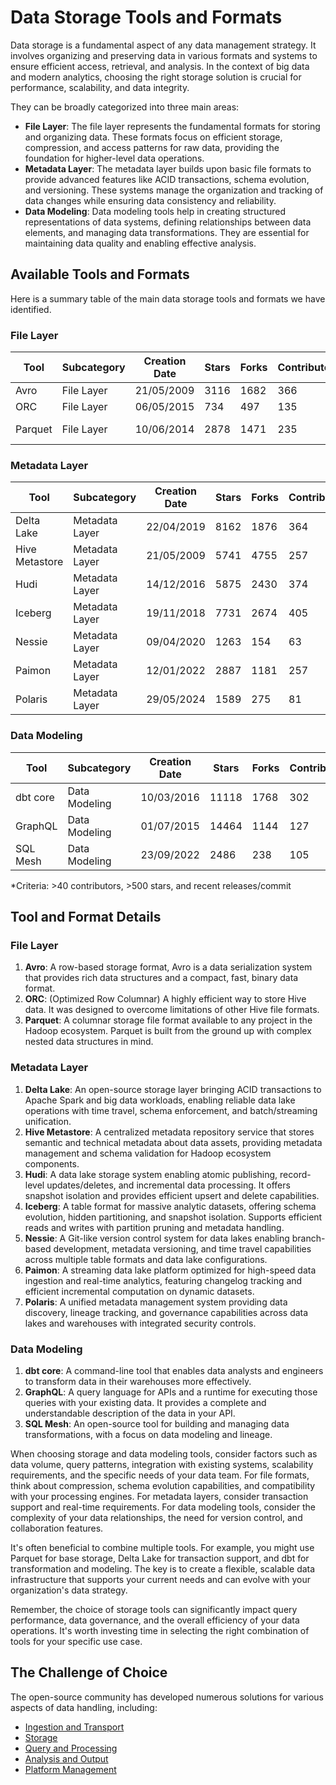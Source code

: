 # Data Storage Tools and Formats

Data storage is a fundamental aspect of any data management strategy. It involves organizing and preserving data in various formats and systems to ensure efficient access, retrieval, and analysis. In the context of big data and modern analytics, choosing the right storage solution is crucial for performance, scalability, and data integrity.

They can be broadly categorized into three main areas:
- **File Layer**: The file layer represents the fundamental formats for storing and organizing data. These formats focus on efficient storage, compression, and access patterns for raw data, providing the foundation for higher-level data operations.
- **Metadata Layer**: The metadata layer builds upon basic file formats to provide advanced features like ACID transactions, schema evolution, and versioning. These systems manage the organization and tracking of data changes while ensuring data consistency and reliability.
- **Data Modeling**: Data modeling tools help in creating structured representations of data systems, defining relationships between data elements, and managing data transformations. They are essential for maintaining data quality and enabling effective analysis.

## Available Tools and Formats

Here is a summary table of the main data storage tools and formats we have identified.

### File Layer

| Tool | Subcategory | Creation Date | Stars | Forks | Contributors | Last Release | Latest Commit | Meets Criteria* | Link |
|---|---|---|---|---|---|---|---|---|---|
| Avro | File Layer | 21/05/2009 | 3116 | 1682 | 366 | 05/08/2024 | 19/07/2025 | Yes | https://github.com/apache/avro |
| ORC | File Layer | 06/05/2015 | 734 | 497 | 135 | 09/07/2025 | 17/07/2025 | Yes | https://github.com/apache/orc |
| Parquet | File Layer | 10/06/2014 | 2878 | 1471 | 235 | 29/04/2025 | 11/07/2025 | Yes | https://github.com/apache/parquet-mr |

### Metadata Layer

| Tool | Subcategory | Creation Date | Stars | Forks | Contributors | Last Release | Latest Commit | Meets Criteria* | Link |
|---|---|---|---|---|---|---|---|---|---|
| Delta Lake | Metadata Layer | 22/04/2019 | 8162 | 1876 | 364 | 09/06/2025 | 19/07/2025 | Yes | https://github.com/delta-io/delta |
| Hive Metastore | Metadata Layer | 21/05/2009 | 5741 | 4755 | 257 | N/A | 18/07/2025 | Yes | https://github.com/apache/hive |
| Hudi | Metadata Layer | 14/12/2016 | 5875 | 2430 | 374 | 02/05/2025 | 20/07/2025 | Yes | https://github.com/apache/hudi |
| Iceberg | Metadata Layer | 19/11/2018 | 7731 | 2674 | 405 | 18/07/2025 | 19/07/2025 | Yes | https://github.com/apache/iceberg |
| Nessie | Metadata Layer | 09/04/2020 | 1263 | 154 | 63 | 11/07/2025 | 20/07/2025 | Yes | https://github.com/projectnessie/nessie |
| Paimon | Metadata Layer | 12/01/2022 | 2887 | 1181 | 257 | N/A | 19/07/2025 | Yes | https://github.com/apache/paimon |
| Polaris | Metadata Layer | 29/05/2024 | 1589 | 275 | 81 | 11/07/2025 | 19/07/2025 | Yes | https://github.com/apache/polaris |

### Data Modeling

| Tool | Subcategory | Creation Date | Stars | Forks | Contributors | Last Release | Latest Commit | Meets Criteria* | Link |
|---|---|---|---|---|---|---|---|---|---|
| dbt core | Data Modeling | 10/03/2016 | 11118 | 1768 | 302 | 10/07/2025 | 15/07/2025 | Yes | https://github.com/dbt-labs/dbt-core |
| GraphQL | Data Modeling | 01/07/2015 | 14464 | 1144 | 127 | 27/10/2021 | 03/07/2025 | Yes | https://github.com/graphql/graphql-spec |
| SQL Mesh | Data Modeling | 23/09/2022 | 2486 | 238 | 105 | 18/07/2025 | 18/07/2025 | Yes | https://github.com/TobikoData/sqlmesh |

*Criteria: >40 contributors, >500 stars, and recent releases/commit

## Tool and Format Details

### File Layer

1. **Avro**: A row-based storage format, Avro is a data serialization system that provides rich data structures and a compact, fast, binary data format.
2. **ORC**: (Optimized Row Columnar) A highly efficient way to store Hive data. It was designed to overcome limitations of other Hive file formats.
3. **Parquet**: A columnar storage file format available to any project in the Hadoop ecosystem. Parquet is built from the ground up with complex nested data structures in mind.

### Metadata Layer

1. **Delta Lake**: An open-source storage layer bringing ACID transactions to Apache Spark and big data workloads, enabling reliable data lake operations with time travel, schema enforcement, and batch/streaming unification.
2. **Hive Metastore**: A centralized metadata repository service that stores semantic and technical metadata about data assets, providing metadata management and schema validation for Hadoop ecosystem components.
3. **Hudi**: A data lake storage system enabling atomic publishing, record-level updates/deletes, and incremental data processing. It offers snapshot isolation and provides efficient upsert and delete capabilities.
4. **Iceberg**: A table format for massive analytic datasets, offering schema evolution, hidden partitioning, and snapshot isolation. Supports efficient reads and writes with partition pruning and metadata handling.
5. **Nessie**: A Git-like version control system for data lakes enabling branch-based development, metadata versioning, and time travel capabilities across multiple table formats and data lake configurations.
6. **Paimon**: A streaming data lake platform optimized for high-speed data ingestion and real-time analytics, featuring changelog tracking and efficient incremental computation on dynamic datasets.
7. **Polaris**: A unified metadata management system providing data discovery, lineage tracking, and governance capabilities across data lakes and warehouses with integrated security controls.

### Data Modeling

1. **dbt core**: A command-line tool that enables data analysts and engineers to transform data in their warehouses more effectively.
2. **GraphQL**: A query language for APIs and a runtime for executing those queries with your existing data. It provides a complete and understandable description of the data in your API.
3. **SQL Mesh**: An open-source tool for building and managing data transformations, with a focus on data modeling and lineage.

When choosing storage and data modeling tools, consider factors such as data volume, query patterns, integration with existing systems, scalability requirements, and the specific needs of your data team. For file formats, think about compression, schema evolution capabilities, and compatibility with your processing engines. For metadata layers, consider transaction support and real-time requirements. For data modeling tools, consider the complexity of your data relationships, the need for version control, and collaboration features.

It's often beneficial to combine multiple tools. For example, you might use Parquet for base storage, Delta Lake for transaction support, and dbt for transformation and modeling. The key is to create a flexible, scalable data infrastructure that supports your current needs and can evolve with your organization's data strategy.

Remember, the choice of storage tools can significantly impact query performance, data governance, and the overall efficiency of your data operations. It's worth investing time in selecting the right combination of tools for your specific use case.

## The Challenge of Choice
The open-source community has developed numerous solutions for various aspects of data handling, including:
- [Ingestion and Transport](01.ingestion_and_transport.md)
- [Storage](02.storage.md)
- [Query and Processing](03.query_and_processing.md)
- [Analysis and Output](04.analysis_and_output.md)
- [Platform Management](05.platform_management.md)